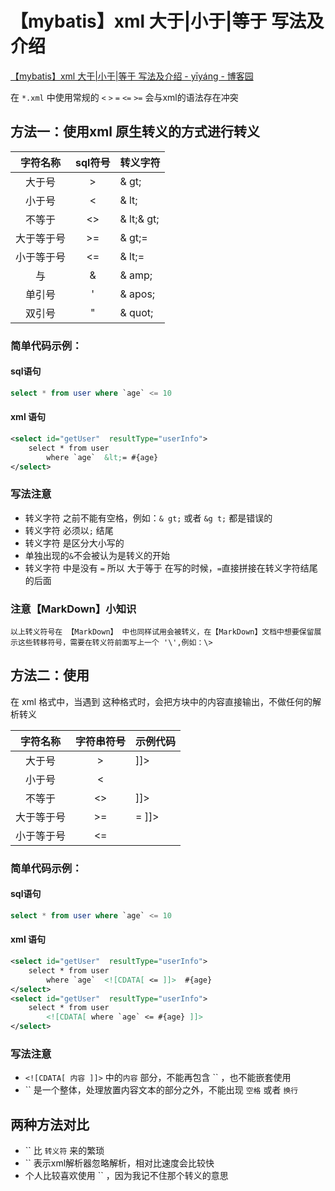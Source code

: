 # 【mybatis】xml 大于|小于|等于 写法及介绍

[【mybatis】xml 大于|小于|等于 写法及介绍 - yīyáng - 博客园](https://www.cnblogs.com/yangyanrui/p/mybatis-xml-zhong-de-da-yu-xiao-yu-deng-yu.html)



在 `*.xml` 中使用常规的 `<` `>` `=` `<=` `>=` 会与xml的语法存在冲突

## 方法一：使用xml 原生转义的方式进行转义

|  字符名称  | sql符号 | 转义字符 |
| :--------: | :-----: | :------- |
|   大于号   |    >    | & gt;     |
|   小于号   |    <    | & lt;     |
|   不等于   |   <>    | & lt;& gt; |
| 大于等于号 |   >=    | & gt;=    |
| 小于等于号 |   <=    | & lt;=    |
|     与     |    &    | & amp;    |
|   单引号   |    '    | & apos;   |
|   双引号   |    "    | & quot;   |

### 简单代码示例：

#### sql语句

```sql
select * from user where `age` <= 10
```

#### xml 语句

```xml
<select id="getUser"  resultType="userInfo">
    select * from user 
        where `age`  &lt;= #{age}
</select>
```

### 写法注意

- 转义字符 之前不能有空格，例如：`& gt;` 或者 `&g t;` 都是错误的
- 转义字符 必须以`;` 结尾
- 转义字符 是区分大小写的
- 单独出现的`&`不会被认为是转义的开始
- 转义字符 中是没有 `=` 所以 大于等于 在写的时候，`=`直接拼接在转义字符结尾的后面

### 注意【MarkDown】小知识

```
以上转义符号在 【MarkDown】 中也同样试用会被转义，在【MarkDown】文档中想要保留展示这些转移符号，需要在转义符前面写上一个 '\',例如：\>
```

## 方法二：使用 <![CDATA[ 内容 ]]>

在 xml 格式中，当遇到 <![CDATA[ ]]> 这种格式时，会把方块中的内容直接输出，不做任何的解析转义

|  字符名称  | 字符串符号 | 示例代码         |
| :--------: | :--------: | :--------------- |
|   大于号   |     >      | <![CDATA[ > ]]>  |
|   小于号   |     <      | <![CDATA[ < ]]>  |
|   不等于   |     <>     | <![CDATA[ <> ]]> |
| 大于等于号 |     >=     | <![CDATA[ >= ]]> |
| 小于等于号 |     <=     | <![CDATA[ <= ]]> |

### 简单代码示例：

#### sql语句

```sql
select * from user where `age` <= 10
```

#### xml 语句

```xml
<select id="getUser"  resultType="userInfo">
    select * from user 
        where `age`  <![CDATA[ <= ]]>  #{age}
</select>
<select id="getUser"  resultType="userInfo">
    select * from user 
        <![CDATA[ where `age` <= #{age} ]]>
</select>
```

### 写法注意

- `<![CDATA[ 内容 ]]>` 中的`内容` 部分，不能再包含 `` ，也不能嵌套使用
- `` 是一个整体，处理放置内容文本的部分之外，不能出现 `空格` 或者 `换行`

## 两种方法对比

- `` 比 `转义符` 来的繁琐
- `` 表示xml解析器忽略解析，相对比速度会比较快
- 个人比较喜欢使用 `` ，因为我记不住那个转义的意思